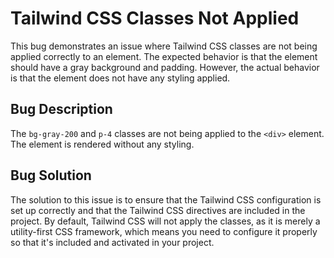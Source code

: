 # Tailwind CSS Classes Not Applied

This bug demonstrates an issue where Tailwind CSS classes are not being applied correctly to an element. The expected behavior is that the element should have a gray background and padding. However, the actual behavior is that the element does not have any styling applied.

## Bug Description

The `bg-gray-200` and `p-4` classes are not being applied to the `<div>` element. The element is rendered without any styling.

## Bug Solution

The solution to this issue is to ensure that the Tailwind CSS configuration is set up correctly and that the Tailwind CSS directives are included in the project. By default, Tailwind CSS will not apply the classes, as it is merely a utility-first CSS framework, which means you need to configure it properly so that it's included and activated in your project.